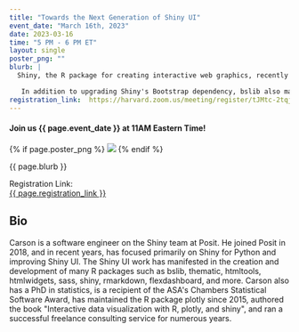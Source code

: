 ```yaml
---
title: "Towards the Next Generation of Shiny UI"
event_date: "March 16th, 2023"
date: 2023-03-16
time: "5 PM - 6 PM ET"
layout: single
poster_png: ""
blurb: |
  Shiny, the R package for creating interactive web graphics, recently celebrated its 10th birthday. Since then, Shiny has grown tremendously in many areas (e.g., performance, functionality, extensions, etc); however, a "hello world" Shiny app still looks like it did 10 years ago. This is mostly because Shiny goes to great lengths to ensure backwards compatibility; and as a result, default Shiny UI will likely continue to be based on Bootstrap 3 (a CSS styling framework released in 2010). However, thanks to the new bslib R package, it is now easy to opt-into a modern Bootstrap 5 foundation that "just works" with Shiny, R Markdown, flexdashboard, pkgdown, bookdown, and more. 

   In addition to upgrading Shiny's Bootstrap dependency, bslib also makes it much easier to do custom theming, leverage modern layout techniques, and create custom components (all from R without any CSS/HTML/JS required). At this point, bslib is still maturing, and does not yet provide what we'd consider a "complete UI toolkit", but it should eventually replace and/or improve upon all of Shiny UI. In this talk, I'll highlight bslib features that we're most excited about (e.g., expandable cards, accordions, (sidebar) layouts, input controls, etc.), discuss some best design practices for improving user experience with these tools, and present some real world examples of these tools in action.
registration_link:  https://harvard.zoom.us/meeting/register/tJMtc-2tqj4iHdXy8u3Kd0f82viGy7W5MuEm 
---
```


#### Join us {{ page.event_date }} at 11AM Eastern Time!

{% if page.poster_png %} 
<a href="{{ page.registration_link }}"><img src="{{ page.poster_png }}"></a>
{% endif %}

<p>{{ page.blurb }}</p>

Registration Link: <br>
<a href="{{ page.registration_link }}">
{{ page.registration_link }}
</a>

## Bio 

Carson is a software engineer on the Shiny team at Posit. He joined Posit in 2018, and in recent years, has focused primarily on Shiny for Python and improving Shiny UI. The Shiny UI work has manifested in the creation and development of many R packages such as bslib, thematic, htmltools, htmlwidgets, sass, shiny, rmarkdown, flexdashboard, and more. Carson also has a PhD in statistics, is a recipient of the ASA's Chambers Statistical Software Award, has maintained the R package plotly since 2015, authored the book "Interactive data visualization with R, plotly, and shiny", and ran a successful freelance consulting service for numerous years.

